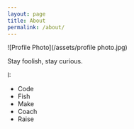 ```yaml
---
layout: page
title: About
permalink: /about/
---
```


![Profile Photo](/assets/profile photo.jpg)

Stay foolish, stay curious.

I:
 * Code
 * Fish
 * Make
 * Coach
 * Raise
